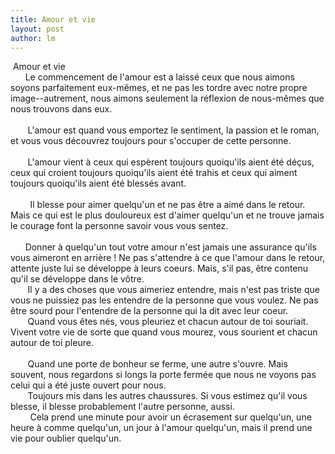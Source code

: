 ```yaml
---
title: Amour et vie  
layout: post
author: lm
---
```

<div id="result_box" dir="ltr"> Amour et vie </div>
<div dir="ltr">      Le commencement de l&#39;amour est a laissé ceux que nous aimons soyons parfaitement eux-mêmes, et ne pas les tordre avec notre propre image--autrement, nous aimons seulement la réflexion de nous-mêmes que nous trouvons dans eux. </div>
<div dir="ltr">     <br />
<div id="result_box" dir="ltr">       L&#39;amour est quand vous emportez le sentiment, la passion et le roman, et vous vous découvrez toujours pour s&#39;occuper de cette personne. </div>
<div dir="ltr">
<div id="result_box" dir="ltr">        </div>
<div dir="ltr">       L&#39;amour vient à ceux qui espèrent toujours quoiqu&#39;ils aient été déçus, ceux qui croient toujours quoiqu&#39;ils aient été trahis et ceux qui aiment toujours quoiqu&#39;ils aient été blessés avant. </div>
<div dir="ltr">
<div id="result_box" dir="ltr">      </div>
<div dir="ltr">        Il blesse pour aimer quelqu&#39;un et ne pas être a aimé dans le retour. Mais ce qui est le plus douloureux est d&#39;aimer quelqu&#39;un et ne trouve jamais le courage font la personne savoir vous vous sentez. </div>
<div dir="ltr">     </div>
<div dir="ltr">      Donner à quelqu&#39;un tout votre amour n&#39;est jamais une assurance qu&#39;ils vous aimeront en arrière ! Ne pas s&#39;attendre à ce que l&#39;amour dans le retour, attente juste lui se développe à leurs coeurs. Mais, s&#39;il pas, être contenu qu&#39;il se développe dans le vôtre. </div>
<div dir="ltr">       Il y a des choses que vous aimeriez entendre, mais n&#39;est pas triste que vous ne puissiez pas les entendre de la personne que vous voulez. Ne pas être sourd pour l&#39;entendre de la personne qui la dit avec leur coeur. </div>
<div dir="ltr">       Quand vous êtes nés, vous pleuriez et chacun autour de toi souriait. Vivent votre vie de sorte que quand vous mourez, vous sourient et chacun autour de toi pleure.</div>
<div dir="ltr">      </div>
<div dir="ltr">       Quand une porte de bonheur se ferme, une autre s&#39;ouvre. Mais souvent, nous regardons si longs la porte fermée que nous ne voyons pas celui qui a été juste ouvert pour nous. </div>
<div dir="ltr">       Toujours mis dans les autres chaussures. Si vous estimez qu&#39;il vous blesse, il blesse probablement l&#39;autre personne, aussi. </div>
<div dir="ltr">        Cela prend une minute pour avoir un écrasement sur quelqu&#39;un, une heure à comme quelqu&#39;un, un jour à l&#39;amour quelqu&#39;un, mais il prend une vie pour oublier quelqu&#39;un. </div>
</div>
</div>
</div>
